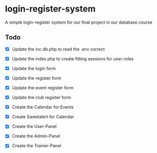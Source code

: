 # login-register-system
A simple login-register system for our final project in our database course

## Todo

- [x] Update the inc.db.php to read the .env correct
- [x] Update the index.php to create fitting sessions for user-roles
- [x] Update the login form
- [x] Update the register form
- [x] Update the event register form
- [x] Update the club register form
- [x] Create the Calendar for Events
- [x] Create Sweetalert for Calendar
- [x] Create the User-Panel
- [x] Create the Admin-Panel
- [x] Create the Trainer-Panel


